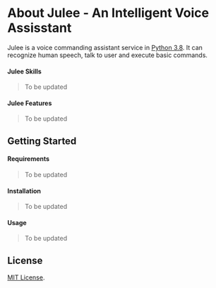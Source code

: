 # About Julee - An Intelligent Voice Assisstant
Julee is a voice commanding assistant service in [Python 3.8](https://www.python.org/downloads/release/python-360/).
It can recognize human speech, talk to user and execute basic commands.

#### Julee Skills
> To be updated
>
#### Julee Features
> To be updated

## Getting Started
#### Requirements
> To be updated
#### Installation
> To be updated
#### Usage
> To be updated

## License
[MIT License](https://github.com/riczfe/SEPM_GROUP6/blob/main/LICENSE). 
